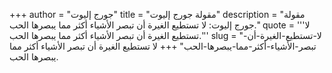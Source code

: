 +++
author = "جورج إليوت"
title = "مقولة جورج إليوت"
description = "مقولة جورج إليوت: لا تستطيع الغيرة أن تبصر الأشياء أكثر مما يبصرها الحب."
quote = '''لا تستطيع الغيرة أن تبصر الأشياء أكثر مما يبصرها الحب.'''
slug = "لا-تستطيع-الغيرة-أن-تبصر-الأشياء-أكثر-مما-يبصرها-الحب"
+++
لا تستطيع الغيرة أن تبصر الأشياء أكثر مما يبصرها الحب.
